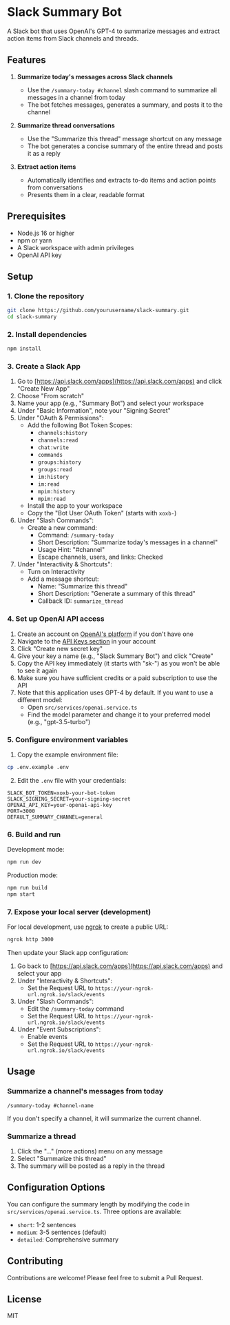 # Slack Summary Bot

A Slack bot that uses OpenAI's GPT-4 to summarize messages and extract action items from Slack channels and threads.

## Features

1. **Summarize today's messages across Slack channels**
   - Use the `/summary-today #channel` slash command to summarize all messages in a channel from today
   - The bot fetches messages, generates a summary, and posts it to the channel

2. **Summarize thread conversations**
   - Use the "Summarize this thread" message shortcut on any message
   - The bot generates a concise summary of the entire thread and posts it as a reply

3. **Extract action items**
   - Automatically identifies and extracts to-do items and action points from conversations
   - Presents them in a clear, readable format

## Prerequisites

- Node.js 16 or higher
- npm or yarn
- A Slack workspace with admin privileges
- OpenAI API key

## Setup

### 1. Clone the repository

```bash
git clone https://github.com/yourusername/slack-summary.git
cd slack-summary
```

### 2. Install dependencies

```bash
npm install
```

### 3. Create a Slack App

1. Go to [https://api.slack.com/apps](https://api.slack.com/apps) and click "Create New App"
2. Choose "From scratch"
3. Name your app (e.g., "Summary Bot") and select your workspace
4. Under "Basic Information", note your "Signing Secret"
5. Under "OAuth & Permissions":
   - Add the following Bot Token Scopes:
     - `channels:history`
     - `channels:read`
     - `chat:write`
     - `commands`
     - `groups:history`
     - `groups:read`
     - `im:history`
     - `im:read`
     - `mpim:history`
     - `mpim:read`
   - Install the app to your workspace
   - Copy the "Bot User OAuth Token" (starts with `xoxb-`)
6. Under "Slash Commands":
   - Create a new command:
     - Command: `/summary-today`
     - Short Description: "Summarize today's messages in a channel"
     - Usage Hint: "#channel"
     - Escape channels, users, and links: Checked
7. Under "Interactivity & Shortcuts":
   - Turn on Interactivity
   - Add a message shortcut:
     - Name: "Summarize this thread"
     - Short Description: "Generate a summary of this thread"
     - Callback ID: `summarize_thread`

### 4. Set up OpenAI API access

1. Create an account on [OpenAI's platform](https://platform.openai.com/) if you don't have one
2. Navigate to the [API Keys section](https://platform.openai.com/api-keys) in your account
3. Click "Create new secret key"
4. Give your key a name (e.g., "Slack Summary Bot") and click "Create"
5. Copy the API key immediately (it starts with "sk-") as you won't be able to see it again
6. Make sure you have sufficient credits or a paid subscription to use the API
7. Note that this application uses GPT-4 by default. If you want to use a different model:
   - Open `src/services/openai.service.ts`
   - Find the model parameter and change it to your preferred model (e.g., "gpt-3.5-turbo")

### 5. Configure environment variables

1. Copy the example environment file:
```bash
cp .env.example .env
```

2. Edit the `.env` file with your credentials:
```
SLACK_BOT_TOKEN=xoxb-your-bot-token
SLACK_SIGNING_SECRET=your-signing-secret
OPENAI_API_KEY=your-openai-api-key
PORT=3000
DEFAULT_SUMMARY_CHANNEL=general
```

### 6. Build and run

Development mode:
```bash
npm run dev
```

Production mode:
```bash
npm run build
npm start
```

### 7. Expose your local server (development)

For local development, use [ngrok](https://ngrok.com/) to create a public URL:

```bash
ngrok http 3000
```

Then update your Slack app configuration:
1. Go back to [https://api.slack.com/apps](https://api.slack.com/apps) and select your app
2. Under "Interactivity & Shortcuts":
   - Set the Request URL to `https://your-ngrok-url.ngrok.io/slack/events`
3. Under "Slash Commands":
   - Edit the `/summary-today` command
   - Set the Request URL to `https://your-ngrok-url.ngrok.io/slack/events`
4. Under "Event Subscriptions":
   - Enable events
   - Set the Request URL to `https://your-ngrok-url.ngrok.io/slack/events`

## Usage

### Summarize a channel's messages from today

```
/summary-today #channel-name
```

If you don't specify a channel, it will summarize the current channel.

### Summarize a thread

1. Click the "..." (more actions) menu on any message
2. Select "Summarize this thread"
3. The summary will be posted as a reply in the thread

## Configuration Options

You can configure the summary length by modifying the code in `src/services/openai.service.ts`. Three options are available:
- `short`: 1-2 sentences
- `medium`: 3-5 sentences (default)
- `detailed`: Comprehensive summary

## Contributing

Contributions are welcome! Please feel free to submit a Pull Request.

## License

MIT 